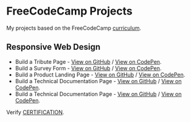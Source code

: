 # FreeCodeCamp Projects

My projects based on the FreeCodeCamp [curriculum](https://www.freecodecamp.org/learn/).

## Responsive Web Design

- Build a Tribute Page - [View on GitHub](https://arcismd.github.io/freecodecamp-projects/responsive-web-design/tribute-page/) / [View on CodePen](https://codepen.io/arcismd/full/MWOjJEq).
- Build a Survey Form - [View on GitHub](https://arcismd.github.io/freecodecamp-projects/responsive-web-design/survey-form/) / [View on CodePen](https://codepen.io/arcismd/full/YzEGROq).
- Build a Product Landing Page - [View on GitHub](https://arcismd.github.io/freecodecamp-projects/responsive-web-design/product-landing-page/) / [View on CodePen](https://codepen.io/arcismd/full/KKyNBRy).
- Build a Technical Documentation Page - [View on GitHub](https://arcismd.github.io/freecodecamp-projects/responsive-web-design/technical-documentation-page/) / [View on CodePen](https://codepen.io/arcismd/full/VwrPMwW).
- Build a Technical Documentation Page - [View on GitHub](https://arcismd.github.io/freecodecamp-projects/responsive-web-design/personal-portfolio-webpage/) / [View on CodePen](https://codepen.io/arcismd/full/KKymPbO).

Verify [CERTIFICATION](https://www.freecodecamp.org/certification/fcc445c7316-c6ff-4159-8818-4b5cfa8c69f6/responsive-web-design).
